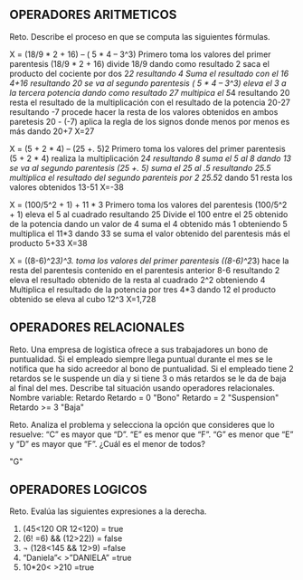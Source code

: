 ## OPERADORES ARITMETICOS
Reto. Describe el proceso en que se computa las siguientes fórmulas.

X = (18/9 * 2 + 16) – ( 5 * 4 – 3^3)
Primero toma los valores del primer parentesis (18/9 * 2 + 16)
divide 18/9 dando como resultado 2
saca el producto del cociente por dos 2*2 resultando 4
Suma el resultado con el 16 4+16 resultando 20
se va al segundo parentesis ( 5 * 4 – 3^3)
eleva el 3 a la tercera potencia dando como resultado 27
multipica el 5*4 resultando 20
resta el resultado de la multiplicación con el resultado de la potencia 20-27 resultando -7
procede hacer la resta de los valores obtenidos en ambos paretesis 20 - (-7)
aplica la regla de los signos donde menos por menos es más dando 20+7
X=27

X = (5 + 2 * 4) – (25 +. 5)2
Primero toma los valores del primer parentesis (5 + 2 * 4)
realiza la multiplicación 2*4 resultando 8
suma el 5 al 8 dando 13
se va al segundo parentesis (25 +. 5)
suma el 25 al .5 resultando 25.5
multiplica el resultado del segundo parenteis por 2 25.5*2 dando 51
resta los valores obtenidos 13-51
X=-38

X = (100/5^2 + 1) + 11 * 3
Primero toma los valores del parentesis (100/5^2 + 1)
eleva el 5 al cuadrado resultando 25
Divide el 100 entre el 25 obtenido de la potencia dando un valor de 4
suma el 4 obtenido más 1 obteniendo 5
multiplica el 11*3 dando 33
se suma el valor obtenido del parentesis más el producto 5+33
X=38

X = ((8-6)^2*3)^3.
toma los valores del primer parentesis ((8-6)^2*3)
hace la resta del parentesis contenido en el parentesis anterior 8-6 resultando 2
eleva el resultado obtenido de la resta al cuadrado 2^2 obteniendo 4
Multiplica el resultado de la potencia  por tres 4*3 dando 12
el producto obtenido se eleva al cubo 12^3
X=1,728

## OPERADORES RELACIONALES
Reto. Una empresa de logística ofrece a sus trabajadores un bono de
puntualidad. Si el empleado siempre llega puntual durante el mes se le
notifica que ha sido acreedor al bono de puntualidad. Si el empleado tiene
2 retardos se le suspende un día y si tiene 3 o más retardos se le da de
baja al final del mes. Describe tal situación usando operadores
relacionales.
Nombre variable: Retardo
Retardo = 0  "Bono"
Retardo = 2 "Suspension"
Retardo >= 3 "Baja" 

Reto. Analiza el problema y selecciona la opción que consideres que lo
resuelve:
“C” es mayor que “D”. “E” es menor que “F”. “G” es menor que “E” y “D” es
mayor que “F”. ¿Cuál es el menor de todos?

"G"

## OPERADORES LOGICOS
Reto. Evalúa las siguientes expresiones a la derecha.
1) (45<120 OR 12<120) = true
2) (6! =6) && (12>22)) = false
3) ¬ (128<145 && 12>9) =false
4) “Daniela”< >”DANIELA” =true
5) 10*20< >210 =true
